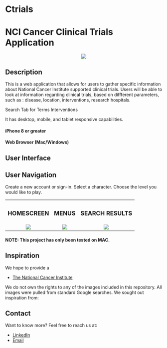 # Ctrials
# NCI Cancer Clinical Trials Application

<div align="center">
<img
    src=
    width="100%"
  />
</div>

## Description

This is a web application that allows for users to gather specific information about National Cancer Institute supported clinical trials. Users will be able to look at information regarding clinical trials, based on diffferent parameters, such as : disease, location, interventions, research hospitals. 

Search Tab for 
Terms
Interventions



It has desktop, mobile, and tablet responsive capabilities. 


#### iPhone 8 or greater

#### Web Browser (Mac/Windows)

## User Interface

## User Navigation

Create a new account or sign-in. Select a character. Choose the level you would like to play.

<div align="center">
  <table>
    <tbody>
      <tr>
          <th align="center" height="15"><h3>HOMESCREEN</h3></th>
          <th align="center" height="15"><h3>MENUS</h3></th>
          <th align="center" height="15"><h3>SEARCH RESULTS</h3></th>
      </tr>
      <tr>
        <td align="center">
          <img
            src=
            width="95%"
          /> 
        </td>
        <td align="center">
          <img
            src=
            width="95%"
          />
        </td>
        <td align="center">
          <img
            src=
            width="95%"
          /> 
        </td>
      </tr>
    </tbody>
  </table>
</div>

#### NOTE: This project has only been tested on MAC.

## Inspiration

We hope to provide a

- [The National Cancer Institute](https://www.cancer.gov/about-cancer/treatment/clinical-trials/search/advanced)

We do not own the rights to any of the images included in this repository. All images were pulled from standard Google searches. We sought out inspiration from:

## Contact

Want to know more? Feel free to reach us at:

- [LinkedIn](https://www.linkedin.com/in/stephanie-a-pe%C3%B1a-1132bb16a/)
- [Email](mailto:stephp23@gmail.com)
